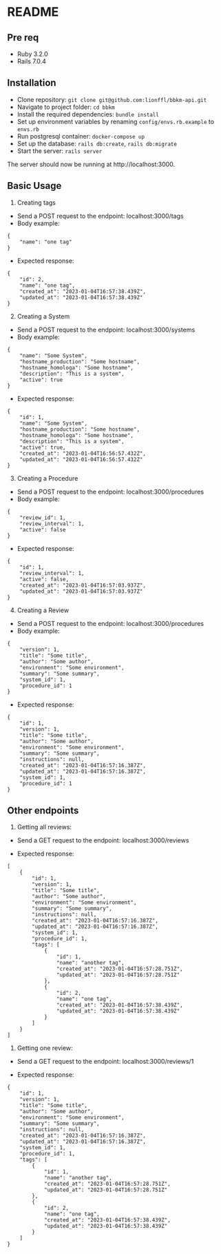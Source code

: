 # README

## Pre req

* Ruby 3.2.0
* Rails 7.0.4

## Installation

* Clone repository: `git clone git@github.com:lionffl/bbkm-api.git`
* Navigate to project folder: `cd bbkm`
* Install the required dependencies: `bundle install`
* Set up environment variables by renaming `config/envs.rb.example` to `envs.rb`
* Run postgresql container: `docker-compose up`
* Set up the database: `rails db:create`, `rails db:migrate`
* Start the server: `rails server`

The server should now be running at http://localhost:3000.

## Basic Usage

1) Creating tags

* Send a POST request to the endpoint: localhost:3000/tags
* Body example:
```
{
    "name": "one tag"
}
```
* Expected response:
```
{
    "id": 2,
    "name": "one tag",
    "created_at": "2023-01-04T16:57:38.439Z",
    "updated_at": "2023-01-04T16:57:38.439Z"
}
```

2) Creating a System

* Send a POST request to the endpoint: localhost:3000/systems
* Body example:
```
{
    "name": "Some System",
    "hostname_production": "Some hostname",
    "hostname_homologa": "Some hostname",
    "description": "This is a system",
    "active": true
}
```
* Expected response:
```
{
    "id": 1,
    "name": "Some System",
    "hostname_production": "Some hostname",
    "hostname_homologa": "Some hostname",
    "description": "This is a system",
    "active": true,
    "created_at": "2023-01-04T16:56:57.432Z",
    "updated_at": "2023-01-04T16:56:57.432Z"
}
```
3) Creating a Procedure

* Send a POST request to the endpoint: localhost:3000/procedures
* Body example:
```
{
    "review_id": 1,
    "review_interval": 1,
    "active": false
}
```
* Expected response:
```
{
    "id": 1,
    "review_interval": 1,
    "active": false,
    "created_at": "2023-01-04T16:57:03.937Z",
    "updated_at": "2023-01-04T16:57:03.937Z"
}
```
4) Creating a Review

* Send a POST request to the endpoint: localhost:3000/procedures
* Body example:
```
{
    "version": 1,
    "title": "Some title",
    "author": "Some author",
    "environment": "Some environment",
    "summary": "Some summary",
    "system_id": 1,
    "procedure_id": 1
}
```
* Expected response:
```
{
    "id": 1,
    "version": 1,
    "title": "Some title",
    "author": "Some author",
    "environment": "Some environment",
    "summary": "Some summary",
    "instructions": null,
    "created_at": "2023-01-04T16:57:16.387Z",
    "updated_at": "2023-01-04T16:57:16.387Z",
    "system_id": 1,
    "procedure_id": 1
}
```

## Other endpoints

1) Getting all reviews:


* Send a GET request to the endpoint: localhost:3000/reviews

* Expected response:
```
[
    {
        "id": 1,
        "version": 1,
        "title": "Some title",
        "author": "Some author",
        "environment": "Some environment",
        "summary": "Some summary",
        "instructions": null,
        "created_at": "2023-01-04T16:57:16.387Z",
        "updated_at": "2023-01-04T16:57:16.387Z",
        "system_id": 1,
        "procedure_id": 1,
        "tags": [
            {
                "id": 1,
                "name": "another tag",
                "created_at": "2023-01-04T16:57:28.751Z",
                "updated_at": "2023-01-04T16:57:28.751Z"
            },
            {
                "id": 2,
                "name": "one tag",
                "created_at": "2023-01-04T16:57:38.439Z",
                "updated_at": "2023-01-04T16:57:38.439Z"
            }
        ]
    }
]
```

1) Getting one review:


* Send a GET request to the endpoint: localhost:3000/reviews/1

* Expected response:
```
{
    "id": 1,
    "version": 1,
    "title": "Some title",
    "author": "Some author",
    "environment": "Some environment",
    "summary": "Some summary",
    "instructions": null,
    "created_at": "2023-01-04T16:57:16.387Z",
    "updated_at": "2023-01-04T16:57:16.387Z",
    "system_id": 1,
    "procedure_id": 1,
    "tags": [
        {
            "id": 1,
            "name": "another tag",
            "created_at": "2023-01-04T16:57:28.751Z",
            "updated_at": "2023-01-04T16:57:28.751Z"
        },
        {
            "id": 2,
            "name": "one tag",
            "created_at": "2023-01-04T16:57:38.439Z",
            "updated_at": "2023-01-04T16:57:38.439Z"
        }
    ]
}
```
